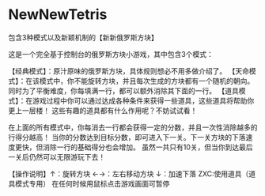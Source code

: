 # NewNewTetris
包含3种模式以及新颖机制的【新新俄罗斯方块】

这是一个完全基于控制台的俄罗斯方块小游戏，其中包含3个模式：

【经典模式】：原汁原味的俄罗斯方块，具体规则想必不用多做介绍了。
【天命模式】：在该模式中，你不能旋转方块，并且每次生成的方块都有一个随机的朝向。
同时为了平衡难度，你每填满一行，都可以额外消除其下面的一行。
【道具模式】：在游戏过程中你可以通过达成各种条件来获得一些道具，这些道具将帮助你更上一层楼！
这些有趣的道具都有什么作用呢？不妨试试看！

在上面的所有模式中，你每消去一行都会获得一定的分数，并且一次性消除越多的行得分越高！
当你的分数达到目标分数，即可进入下一关。下一关方块的下落速度更快，但消除一行的基础得分也会增加。
虽然一共只有10关，但当你到达最后一关后仍然可以无限游玩下去！

【操作说明】↑：旋转方块 ←→：左右移动方块 ↓：加速下落 ZXC:使用道具（道具模式专用）
            在任何时候用鼠标点击游戏画面可暂停
